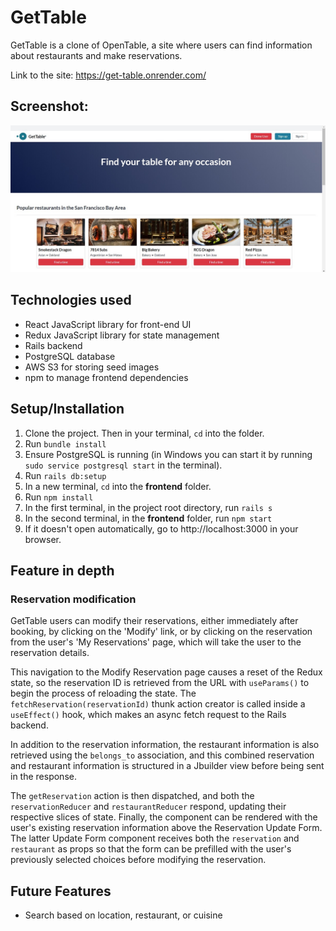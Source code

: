 # GetTable

GetTable is a clone of OpenTable, a site where users can find information about restaurants and make reservations. 

Link to the site: https://get-table.onrender.com/

## Screenshot:
![Home page screen shot](GTss.jpg)

## Technologies used

- React JavaScript library for front-end UI
- Redux JavaScript library for state management
- Rails backend
- PostgreSQL database
- AWS S3 for storing seed images
- npm to manage frontend dependencies

## Setup/Installation
1. Clone the project. Then in your terminal, `cd` into the folder.
2. Run `bundle install`
3. Ensure PostgreSQL is running (in Windows you can start it by running `sudo service postgresql start` in the terminal).
4. Run `rails db:setup`
5. In a new terminal, `cd` into the **frontend** folder.
6. Run `npm install`
7. In the first terminal, in the project root directory, run `rails s`
8. In the second terminal, in the **frontend** folder, run `npm start`
9. If it doesn't open automatically, go to http://localhost:3000 in your browser.

## Feature in depth

### Reservation modification

GetTable users can modify their reservations, either immediately after booking, by clicking on the 'Modify' link, or by clicking on the reservation from the user's 'My Reservations' page, which will take the user to the reservation details. 

This navigation to the Modify Reservation page causes a reset of the Redux state, so the reservation ID is retrieved from the URL with `useParams()` to begin the process of reloading the state. The `fetchReservation(reservationId)` thunk action creator is called inside a `useEffect()` hook, which makes an async fetch request to the Rails backend.

In addition to the reservation information, the restaurant information is also retrieved using the `belongs_to` association, and this combined reservation and restaurant information is structured in a Jbuilder view before being sent in the response.

The `getReservation` action is then dispatched, and both the `reservationReducer` and `restaurantReducer` respond, updating their respective slices of state. Finally, the component can be rendered with the user's existing reservation information above the Reservation Update Form. The latter Update Form component receives both the `reservation` and `restaurant` as props so that the form can be prefilled with the user's previously selected choices before modifying the reservation.

<!-- ### Review Form -->



## Future Features

- Search based on location, restaurant, or cuisine